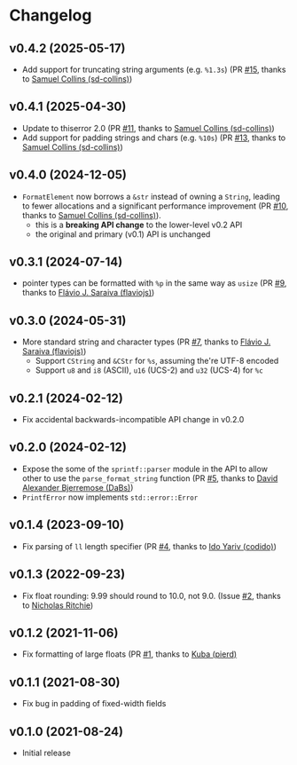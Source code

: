 # Changelog

## v0.4.2 (2025-05-17)

 * Add support for truncating string arguments (e.g. `%1.3s`) (PR [#15][PR15], thanks to [Samuel Collins (sd-collins)][sd-collins])

[PR15]: https://github.com/tjol/sprintf-rs/pull/15

## v0.4.1 (2025-04-30)

 * Update to thiserror 2.0 (PR [#11][PR11], thanks to [Samuel Collins (sd-collins)][sd-collins])
 * Add support for padding strings and chars (e.g. `%10s`) (PR [#13][PR13], thanks to [Samuel Collins (sd-collins)][sd-collins])

[PR11]: https://github.com/tjol/sprintf-rs/pull/11
[PR13]: https://github.com/tjol/sprintf-rs/pull/13

## v0.4.0 (2024-12-05)

 * `FormatElement` now borrows a `&str` instead of owning a `String`, leading to fewer allocations and a significant performance improvement (PR [#10][PR10], thanks to [Samuel Collins (sd-collins)][sd-collins]).
   - this is a __breaking API change__ to the lower-level v0.2 API
   - the original and primary (v0.1) API is unchanged

[PR10]: https://github.com/tjol/sprintf-rs/pull/10
[sd-collins]: https://github.com/sd-collins

## v0.3.1 (2024-07-14)

 * pointer types can be formatted with `%p` in the same way as `usize` (PR [#9][PR9], thanks to  [Flávio J. Saraiva (flaviojs)][flaviojs])

[PR9]: https://github.com/tjol/sprintf-rs/pull/9

## v0.3.0 (2024-05-31)

 * More standard string and character types (PR [#7][PR7], thanks to  [Flávio J. Saraiva (flaviojs)][flaviojs])
    * Support `CString` and `&CStr` for `%s`, assuming the're UTF-8 encoded
    * Support `u8` and `i8` (ASCII), `u16` (UCS-2) and `u32` (UCS-4) for `%c`

[PR7]: https://github.com/tjol/sprintf-rs/pull/7
[flaviojs]: https://github.com/flaviojs

## v0.2.1 (2024-02-12)

 * Fix accidental backwards-incompatible API change in v0.2.0

## v0.2.0 (2024-02-12)

 * Expose the some of the `sprintf::parser` module in the API to allow other to use the `parse_format_string` function (PR [#5][PR5], thanks to [David Alexander Bjerremose (DaBs)][DaBs])
 * `PrintfError` now implements `std::error::Error`

[PR5]: https://github.com/tjol/sprintf-rs/pull/5
[DaBs]: https://github.com/DaBs

## v0.1.4 (2023-09-10)

 * Fix parsing of `ll` length specifier (PR [#4][PR4], thanks to [Ido Yariv (codido)][codido])

[PR4]: https://github.com/tjol/sprintf-rs/pull/4
[codido]: https://github.com/codido

## v0.1.3 (2022-09-23)

 * Fix float rounding: 9.99 should round to 10.0, not 9.0. (Issue [#2][bug2], thanks to [Nicholas Ritchie][NicholasWMRitchie])

[bug2]: https://github.com/tjol/sprintf-rs/issues/2
[NicholasWMRitchie]: https://github.com/NicholasWMRitchie

## v0.1.2 (2021-11-06)

 * Fix formatting of large floats (PR [#1][PR1], thanks to [Kuba (pierd)][pierd]

[PR1]: https://github.com/tjol/sprintf-rs/pull/1
[pierd]: https://github.com/pierd

## v0.1.1 (2021-08-30)

 * Fix bug in padding of fixed-width fields

## v0.1.0 (2021-08-24)

 * Initial release
